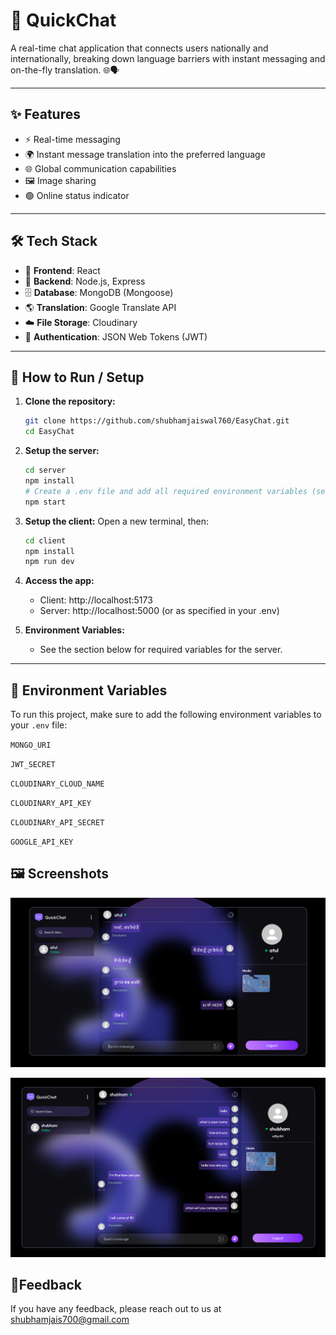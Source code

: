 # 💬 QuickChat

A real-time chat application that connects users nationally and internationally, breaking down language barriers with instant messaging and on-the-fly translation. 🌐🗣️

---

## ✨ Features

- ⚡ Real-time messaging  
- 🌍 Instant message translation into the preferred language  
- 🌐 Global communication capabilities  
- 🖼️ Image sharing  
- 🟢 Online status indicator  

---

## 🛠️ Tech Stack

- 🎨 **Frontend**: React  
- 🧠 **Backend**: Node.js, Express  
- 🗄️ **Database**: MongoDB (Mongoose)  
- 🌎 **Translation**: Google Translate API  
- ☁️ **File Storage**: Cloudinary  
- 🔐 **Authentication**: JSON Web Tokens (JWT)  

---


## 🚀 How to Run / Setup

1. **Clone the repository:**
	```bash
	git clone https://github.com/shubhamjaiswal760/EasyChat.git
	cd EasyChat
	```

2. **Setup the server:**
	```bash
	cd server
	npm install
	# Create a .env file and add all required environment variables (see below)
	npm start
	```

3. **Setup the client:**
	Open a new terminal, then:
	```bash
	cd client
	npm install
	npm run dev
	```

4. **Access the app:**
	- Client: http://localhost:5173
	- Server: http://localhost:5000 (or as specified in your .env)

5. **Environment Variables:**
	- See the section below for required variables for the server.

---

## 🔧 Environment Variables

To run this project, make sure to add the following environment variables to your `.env` file:


`MONGO_URI`

`JWT_SECRET`

`CLOUDINARY_CLOUD_NAME`

`CLOUDINARY_API_KEY`

`CLOUDINARY_API_SECRET`

`GOOGLE_API_KEY`

## 🖼️ Screenshots

![App Screenshot](https://github.com/shubhamjaiswal760/EasyChat/blob/081d5bcdb42482ae03b835e91ca0ebab02ca9534/ss1.png?raw=true)


![App Screenshot](https://github.com/shubhamjaiswal760/music/blob/main/ss2.png?raw=true)


## 💬Feedback

If you have any feedback, please reach out to us at shubhamjais700@gmail.com

